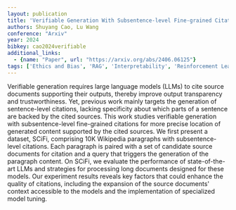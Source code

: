 ```yaml
---
layout: publication
title: 'Verifiable Generation With Subsentence-level Fine-grained Citations'
authors: Shuyang Cao, Lu Wang
conference: "Arxiv"
year: 2024
bibkey: cao2024verifiable
additional_links:
  - {name: "Paper", url: "https://arxiv.org/abs/2406.06125"}
tags: ['Ethics and Bias', 'RAG', 'Interpretability', 'Reinforcement Learning']
---
```

Verifiable generation requires large language models (LLMs) to cite source
documents supporting their outputs, thereby improve output transparency and
trustworthiness. Yet, previous work mainly targets the generation of
sentence-level citations, lacking specificity about which parts of a sentence
are backed by the cited sources. This work studies verifiable generation with
subsentence-level fine-grained citations for more precise location of generated
content supported by the cited sources. We first present a dataset, SCiFi,
comprising 10K Wikipedia paragraphs with subsentence-level citations. Each
paragraph is paired with a set of candidate source documents for citation and a
query that triggers the generation of the paragraph content. On SCiFi, we
evaluate the performance of state-of-the-art LLMs and strategies for processing
long documents designed for these models. Our experiment results reveals key
factors that could enhance the quality of citations, including the expansion of
the source documents' context accessible to the models and the implementation
of specialized model tuning.
